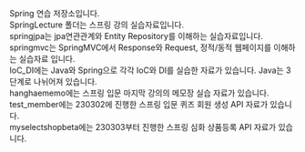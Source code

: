 Spring 연습 저장소입니다.
<br>
SpringLecture 폴더는 스프링 강의 실습자료입니다.
<br>
springjpa는 jpa연관관계와 Entity Repository를 이해하는 실습자료입니다.
<br>
springmvc는 SpringMVC에서 Response와 Request, 정적/동적 웹페이지를 이해하는 실습자료 입니다.
<br>
IoC_DI에는 Java와 Spring으로 각각 IoC와 DI를 실습한 자료가 있습니다. Java는 3단계로 나뉘어져 있습니다.
<br>
hanghaememo에는 스프링 입문 마지막 강의의 메모장 실습 자료가 있습니다.
<br>
test_member에는 230302에 진행한 스프링 입문 퀴즈 회원 생성 API 자료가 있습니다.
<br>
myselectshopbeta에는 230303부터 진행한 스프링 심화 상품등록 API 자료가 있습니다.
